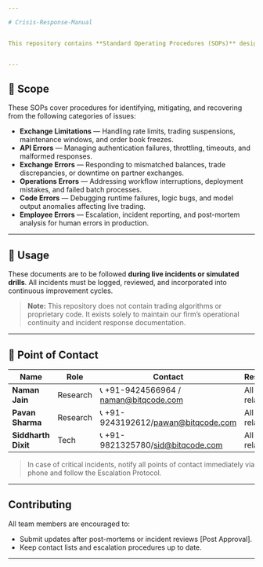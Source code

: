 ```yaml
---

# Crisis-Response-Manual


This repository contains **Standard Operating Procedures (SOPs)** designed to guide our team in responding to **all types of extreme events and operational disruptions** within our crypto algorithmic trading operations.


---
```


## 🔧 Scope

These SOPs cover procedures for identifying, mitigating, and recovering from the following categories of issues:

* **Exchange Limitations** — Handling rate limits, trading suspensions, maintenance windows, and order book freezes.
* **API Errors** — Managing authentication failures, throttling, timeouts, and malformed responses.
* **Exchange Errors** — Responding to mismatched balances, trade discrepancies, or downtime on partner exchanges.
* **Operations Errors** — Addressing workflow interruptions, deployment mistakes, and failed batch processes.
* **Code Errors** — Debugging runtime failures, logic bugs, and model output anomalies affecting live trading.
* **Employee Errors** — Escalation, incident reporting, and post-mortem analysis for human errors in production.


---

## 🚨 Usage

These documents are to be followed **during live incidents or simulated drills**.
All incidents must be logged, reviewed, and incorporated into continuous improvement cycles.

> **Note:** This repository does not contain trading algorithms or proprietary code. It exists solely to maintain our firm’s operational continuity and incident response documentation.

---

## 👥 Point of Contact

| Name           | Role                           | Contact                                           | Responsibility                                                                 |
| -------------- | ------------------------------ | ------------------------------------------------- | ------------------------------------------------------------------------------ |
| **Naman Jain**  | Research    | 📞 +91-9424566964 / naman@bitqcode.com   | All Strategy related Issues.                 |
| **Pavan Sharma** | Research | 📞 +91-9243192612/pawan@bitqcode.com | All Strategy related Issues.                 |
| **Siddharth Dixit**  | Tech      | 📞 +91-9821325780/sid@bitqcode.com   | All Code related Issues. 

> In case of critical incidents, notify all points of contact immediately via phone and follow the Escalation Protocol.

---

##  Contributing

All team members are encouraged to:

* Submit updates after post-mortems or incident reviews [Post Approval].
* Keep contact lists and escalation procedures up to date.

---

